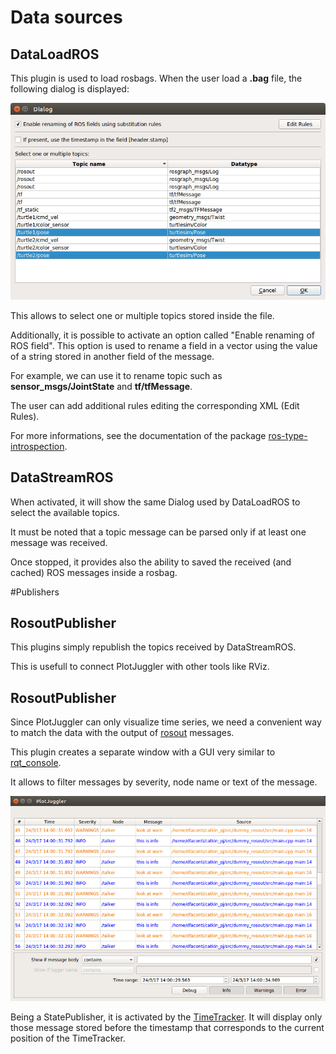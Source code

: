 # Data sources

## DataLoadROS

This plugin is used to load rosbags.
When the user load a __.bag__ file, the following dialog is displayed:

![dialog topics](images/ros-topics.png)

This allows to select one or multiple topics stored inside the file.

Additionally, it is possible to activate an option called "Enable renaming of ROS field".
This option is used to rename a field in a vector using the value of a string stored in
another field of the message.

For example, we can use it to rename topic such as __sensor_msgs/JointState__
and __tf/tfMessage__.

The user can add additional rules editing the corresponding XML (Edit Rules).

For more informations, see the documentation of the package 
[ros-type-introspection](http://wiki.ros.org/ros_type_introspection#The_Renamer).

## DataStreamROS

When activated, it will show the same Dialog used by DataLoadROS to select 
the available topics.

It must be noted that a topic message can be parsed only if at least one 
message was received.

Once stopped, it provides also the ability to saved the received (and cached) 
ROS messages inside a rosbag.

#Publishers


## RosoutPublisher

This plugins simply republish the topics received by DataStreamROS.

This is usefull to connect PlotJuggler with other tools like RViz.

## RosoutPublisher

Since PlotJuggler can only visualize time series, we need a convenient way to 
match the data with the output of [rosout](http://wiki.ros.org/rosout) messages.

This plugin creates a separate window with a GUI very similar to 
[rqt_console](http://wiki.ros.org/rqt_console).

It allows to filter messages by severity, node name or text of the message.

![rosout](images/ros-console.png)

Being a StatePublisher, it is activated by the [TimeTracker](data_source.md).
It will display only those message stored before the timestamp that corresponds
to the current position of the TimeTracker.   

